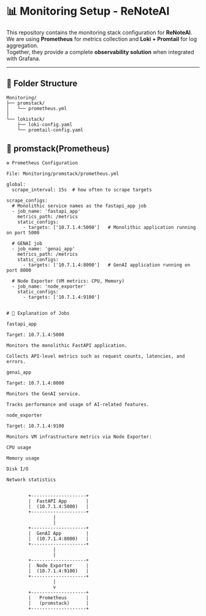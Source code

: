 # 📊 Monitoring Setup - ReNoteAI

This repository contains the monitoring stack configuration for **ReNoteAI**.  
We are using **Prometheus** for metrics collection and **Loki + Promtail** for log aggregation.  
Together, they provide a complete **observability solution** when integrated with Grafana.

---

## 📂 Folder Structure

```plaintext
Monitoring/
├── promstack/
│   └── prometheus.yml
│
└── lokistack/
    ├── loki-config.yaml
    └── promtail-config.yaml
```
## 📑 promstack(Prometheus)

``` plaintext
⚙️ Prometheus Configuration

File: Monitoring/promstack/prometheus.yml

global:
  scrape_interval: 15s  # how often to scrape targets

scrape_configs:
  # Monolithic service names as the fastapi_app job 
  - job_name: 'fastapi_app'
    metrics_path: /metrics
    static_configs:
      - targets: ['10.7.1.4:5000']   # Monolithic application running on port 5000

  # GENAI job
  - job_name: 'genai_app'
    metrics_path: /metrics
    static_configs:
      - targets: ['10.7.1.4:8000']   # GenAI application running on port 8000
 
  # Node Exporter (VM metrics: CPU, Memory)
  - job_name: 'node_exporter'
    static_configs:
      - targets: ['10.7.1.4:9100']


# 🔎 Explanation of Jobs

fastapi_app

Target: 10.7.1.4:5000

Monitors the monolithic FastAPI application.

Collects API-level metrics such as request counts, latencies, and errors.

genai_app

Target: 10.7.1.4:8000

Monitors the GenAI service.

Tracks performance and usage of AI-related features.

node_exporter

Target: 10.7.1.4:9100

Monitors VM infrastructure metrics via Node Exporter:

CPU usage

Memory usage

Disk I/O

Network statistics


        +--------------------+
        |  FastAPI App       |
        |  (10.7.1.4:5000)   |
        +--------------------+
                 |
                 |
        +--------------------+
        |  GenAI App         |
        |  (10.7.1.4:8000)   |
        +--------------------+
                 |
                 |
        +--------------------+
        |  Node Exporter     |
        |  (10.7.1.4:9100)   |
        +--------------------+
                 |
                 v
        +--------------------+
        |   Prometheus       |
        |   (promstack)      |
        +--------------------+
```


